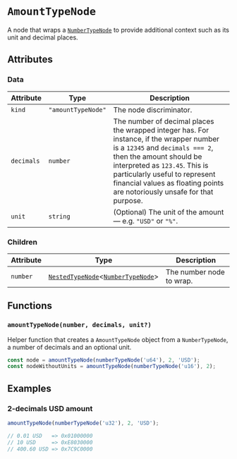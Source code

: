# `AmountTypeNode`

A node that wraps a [`NumberTypeNode`](./NumberTypeNode.md) to provide additional context such as its unit and decimal places.

## Attributes

### Data

| Attribute  | Type               | Description                                                                                                                                                                                                                                                                                           |
| ---------- | ------------------ | ----------------------------------------------------------------------------------------------------------------------------------------------------------------------------------------------------------------------------------------------------------------------------------------------------- |
| `kind`     | `"amountTypeNode"` | The node discriminator.                                                                                                                                                                                                                                                                               |
| `decimals` | `number`           | The number of decimal places the wrapped integer has. For instance, if the wrapper number is a `12345` and `decimals === 2`, then the amount should be interpreted as `123.45`. This is particularly useful to represent financial values as floating points are notoriously unsafe for that purpose. |
| `unit`     | `string`           | (Optional) The unit of the amount — e.g. `"USD"` or `"%"`.                                                                                                                                                                                                                                            |

### Children

| Attribute | Type                                                                             | Description              |
| --------- | -------------------------------------------------------------------------------- | ------------------------ |
| `number`  | [`NestedTypeNode`](./NestedTypeNode.md)<[`NumberTypeNode`](./NumberTypeNode.md)> | The number node to wrap. |

## Functions

### `amountTypeNode(number, decimals, unit?)`

Helper function that creates a `AmountTypeNode` object from a `NumberTypeNode`, a number of decimals and an optional unit.

```ts
const node = amountTypeNode(numberTypeNode('u64'), 2, 'USD');
const nodeWithoutUnits = amountTypeNode(numberTypeNode('u16'), 2);
```

## Examples

### 2-decimals USD amount

```ts
amountTypeNode(numberTypeNode('u32'), 2, 'USD');

// 0.01 USD   => 0x01000000
// 10 USD     => 0xE8030000
// 400.60 USD => 0x7C9C0000
```

